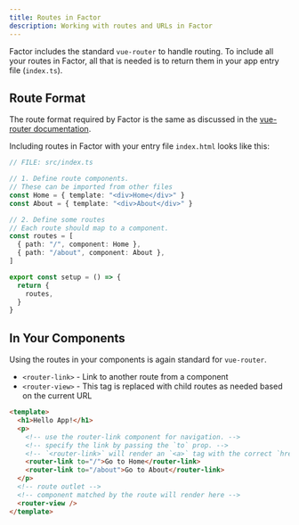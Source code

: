 ```yaml
---
title: Routes in Factor
description: Working with routes and URLs in Factor
---
```


Factor includes the standard `vue-router` to handle routing. To include all your routes in Factor, all that is needed is to return them in your app entry file (`index.ts`).

## Route Format

The route format required by Factor is the same as discussed in the [vue-router documentation](https://next.router.vuejs.org/).

Including routes in Factor with your entry file `index.html` looks like this:

```ts
// FILE: src/index.ts

// 1. Define route components.
// These can be imported from other files
const Home = { template: "<div>Home</div>" }
const About = { template: "<div>About</div>" }

// 2. Define some routes
// Each route should map to a component.
const routes = [
  { path: "/", component: Home },
  { path: "/about", component: About },
]

export const setup = () => {
  return {
    routes,
  }
}
```

## In Your Components

Using the routes in your components is again standard for `vue-router`.

- `<router-link>` - Link to another route from a component
- `<router-view>` - This tag is replaced with child routes as needed based on the current URL

```html
<template>
  <h1>Hello App!</h1>
  <p>
    <!-- use the router-link component for navigation. -->
    <!-- specify the link by passing the `to` prop. -->
    <!-- `<router-link>` will render an `<a>` tag with the correct `href` attribute -->
    <router-link to="/">Go to Home</router-link>
    <router-link to="/about">Go to About</router-link>
  </p>
  <!-- route outlet -->
  <!-- component matched by the route will render here -->
  <router-view />
</template>
```
